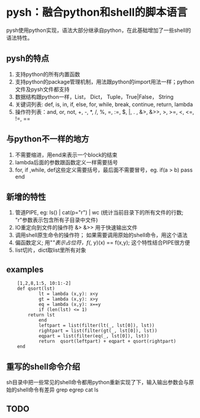 pysh：融合python和shell的脚本语言
=======

pysh使用python实现，语法大部分继承自python，在此基础增加了一些shell的语法特性。


pysh的特点
-------

1.  支持python的所有内置函数
2.  支持python的package管理机制，用法跟python的import用法一样；python文件及pysh文件都支持
3.  数据结构跟python一样，List， Dict， Tuple，True|False， String
4.  关键词列表: def, is, in, if, else, for, while, break, continue, return, lambda 
5.  操作符列表：and, or, not, +, -, *, /, %, =, :=, $, |, . , &>, &>>, >, >=, <, <=, !=, ==


与python不一样的地方
----------------

1. 不需要缩进，用end来表示一个block的结束
2. lambda后面的参数跟函数定义一样需要括号
3. for, if ,while, def这些定义需要括号，最后面不需要冒号，eg. if(a > b) pass end


新增的特性
----------------
1. 管道PIPE, eg: ls() | cat(p="r") | wc (统计当前目录下的所有文件的行数; "r"参数表示包含所有子目录中文件)
2. IO重定向到文件的操作符 &>  &>>  用于快速输出文件
3. 调用shell原生命令的操作符； 如果需要调用原始的shell命令，用这个语法
4. 偏函数定义; 用"_"表示占位符，f(_, y)(x) == f(x,y); 这个特性结合PIPE很方便
5. list切片，dict取list里所有对象

examples
-------
		[1,2,8,1:5, 10:1:-2]
		def qsort(lst)
    		    lt = lambda (x,y): x<y
    		    gt = lambda (x,y): x>y
    		    eq = lambda (x,y): x==y
    		    if (len(lst) <= 1)
			return lst
    		    end
    		    leftpart = list(filter(lt(_, lst[0]), lst))
    		    rightpart = list(filter(gt(_, lst[0]), lst))
    		    eqpart = list(filter(eq(_, lst[0]), lst))
    		    return  qsort(leftpart) + eqpart + qsort(rightpart)
		end
		
重写的shell命令介绍
--------------------

sh目录中把一些常见的shell命令都用python重新实现了下，输入输出参数会与原始的shell命令有差异
grep
egrep
cat
ls



TODO
--------------------
